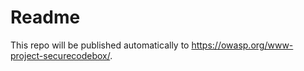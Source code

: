 # Readme

This repo will be published automatically to <https://owasp.org/www-project-securecodebox/>.
